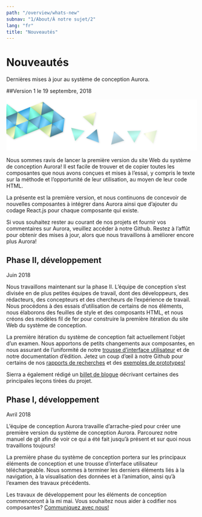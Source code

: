 ```yaml
---
path: "/overview/whats-new"
subnav: "1/About/À notre sujet/2"
lang: "fr"
title: "Nouveautés"
---
```


<helmet>
<title> Nouveautés - Système de conception Aurora </title>
</helmet>

# Nouveautés

Dernières mises à jour au système de conception Aurora.

##Version 1
le 19 septembre, 2018

![Image de marque Aurora](../../../img\aurora-banner-small.png)

Nous sommes ravis de lancer la première version du site Web du système de conception Aurora! Il est facile de trouver et de copier toutes les composantes que nous avons conçues et mises à l’essai, y compris le texte sur la méthode et l’opportunité de leur utilisation, au moyen de leur code HTML.

La présente est la première version, et nous continuons de concevoir de nouvelles composantes à intégrer dans Aurora ainsi que d’ajouter du codage React.js pour chaque composante qui existe.

Si vous souhaitez rester au courant de nos projets et fournir vos commentaires sur Aurora, veuillez accéder à notre Github. Restez à l’affût pour obtenir des mises à jour, alors que nous travaillons à améliorer encore plus Aurora!

## Phase II, développement
Juin 2018

Nous travaillons maintenant sur la phase II. L’équipe de conception s’est divisée en de plus petites équipes de travail, dont des développeurs, des rédacteurs, des concepteurs et des chercheurs de l’expérience de travail. Nous procédons à des essais d’utilisation de certains de nos éléments, nous élaborons des feuilles de style et des composants HTML, et nous créons des modèles fil de fer pour construire la première itération du site Web du système de conception.

La première itération du système de conception fait actuellement l’objet d’un examen. Nous apportons de petits changements aux composantes, en nous assurant de l’uniformité de notre [trousse d’interface utilisateur](https://github.com/gctools-outilsgc/design-system/tree/master/user%20interface%20kit) et de notre documentation d’édition. Jetez un coup d’œil à notre Github pour certains de nos [rapports de recherches](https://github.com/gctools-outilsgc/design-system/tree/master/ux%20testing) et des [exemples de prototypes!](https://github.com/gctools-outilsgc/design-system/tree/master/page%20prototypes)

Sierra a également rédigé un [billet de blogue](https://medium.com/@s.duffey121/les-sept-le%C3%A7ons-que-jai-tir%C3%A9es-en-dirigeant-un-projet-de-conception-a8db3b4e2e4d) décrivant certaines des principales leçons tirées du projet.  

## Phase I, développement
Avril 2018

L’équipe de conception Aurora travaille d’arrache-pied pour créer une première version du système de conception Aurora. Parcourez notre manuel de git afin de voir ce qui a été fait jusqu’à présent et sur quoi nous travaillons toujours!

La première phase du système de conception portera sur les principaux éléments de conception et une trousse d’interface utilisateur téléchargeable. Nous sommes à terminer les derniers éléments liés à la navigation, à la visualisation des données et à l’animation, ainsi qu’à l’examen des travaux précédents.

Les travaux de développement pour les éléments de conception commenceront à la mi mai. Vous souhaitez nous aider à codifier nos composantes? [Communiquez avec nous!](mailto:%20sierra.duffey@tbs-sct.gc.ca)
